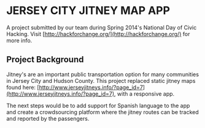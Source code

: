 JERSEY CITY JITNEY MAP APP
==========================

A project submitted by our team during Spring 2014's National Day of Civic Hacking. Visit [http://hackforchange.org/](http://hackforchange.org/) for more info.

Project Background
------------------
Jitney's are an important public transportation option for many communities in Jersey City and Hudson County. This project replaced static jitney maps found here: [http://www.jerseyjitneys.info/?page_id=7](http://www.jerseyjitneys.info/?page_id=7), with a responsive app. 

The next steps would be to add support for Spanish language to the app and create a crowdsourcing platform where the jitney routes can be tracked and reported by the passengers.
